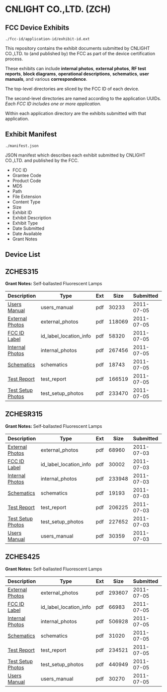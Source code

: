# CNLIGHT CO.,LTD. (ZCH)
## FCC Device Exhibits

```
./fcc-id/application-id/exhibit-id.ext
```

This repository contains the exhibit documents submitted by CNLIGHT CO.,LTD. to (and published by) the FCC as part of the device certification process.

These exhibits can include **internal photos**, **external photos**, **RF test reports**, **block diagrams**, **operational descriptions**, **schematics**, **user manuals**, and various **correspondence**.

The top-level directories are sliced by the FCC ID of each device.

The second-level directories are named according to the application UUIDs. *Each FCC ID includes one or more application.*

Within each application directory are the exhibits submitted with that application. 

## Exhibit Manifest

```
./manifest.json
```

JSON manifest which describes each exhibit submitted by CNLIGHT CO.,LTD. and published by the FCC.

- FCC ID
- Grantee Code
- Product Code
- MD5
- Path
- File Extension
- Content Type
- Size
- Exhibit ID
- Exhibit Description
- Exhibit Type
- Date Submitted
- Date Available
- Grant Notes

## Device List
## ZCHES315
**Grant Notes:** Self-ballasted Fluorescent Lamps

| Description | Type | Ext | Size | Submitted | Available |
| ----------- | ---- | --- | ---- | --------- | --------- |
| [Users Manual](ZCHES315/233da968439e9657a287e3053f68ea32/1495417.pdf) | users_manual | pdf | 30233 | 2011-07-05 | 2011-07-05 |
| [External Photos](ZCHES315/233da968439e9657a287e3053f68ea32/1495411.pdf) | external_photos | pdf | 118069 | 2011-07-05 | 2011-07-05 |
| [FCC ID Label](ZCHES315/233da968439e9657a287e3053f68ea32/1495412.pdf) | id_label_location_info | pdf | 58320 | 2011-07-05 | 2011-07-05 |
| [Internal Photos](ZCHES315/233da968439e9657a287e3053f68ea32/1495413.pdf) | internal_photos | pdf | 267456 | 2011-07-05 | 2011-07-05 |
| [Schematics](ZCHES315/233da968439e9657a287e3053f68ea32/1495414.pdf) | schematics | pdf | 18743 | 2011-07-05 | 2011-07-05 |
| [Test Report](ZCHES315/233da968439e9657a287e3053f68ea32/1495415.pdf) | test_report | pdf | 166519 | 2011-07-05 | 2011-07-05 |
| [Test Setup Photos](ZCHES315/233da968439e9657a287e3053f68ea32/1495416.pdf) | test_setup_photos | pdf | 233470 | 2011-07-05 | 2011-07-05 |
## ZCHESR315
**Grant Notes:** Self-ballasted Fluorescent Lamps

| Description | Type | Ext | Size | Submitted | Available |
| ----------- | ---- | --- | ---- | --------- | --------- |
| [External Photos](ZCHESR315/522bac3d1b3ef3c6624623c4a166e377/1494133.pdf) | external_photos | pdf | 68960 | 2011-07-03 | 2011-07-03 |
| [FCC ID Label](ZCHESR315/522bac3d1b3ef3c6624623c4a166e377/1494134.pdf) | id_label_location_info | pdf | 30002 | 2011-07-03 | 2011-07-03 |
| [Internal Photos](ZCHESR315/522bac3d1b3ef3c6624623c4a166e377/1494135.pdf) | internal_photos | pdf | 233948 | 2011-07-03 | 2011-07-03 |
| [Schematics](ZCHESR315/522bac3d1b3ef3c6624623c4a166e377/1494136.pdf) | schematics | pdf | 19193 | 2011-07-03 | 2011-07-03 |
| [Test Report](ZCHESR315/522bac3d1b3ef3c6624623c4a166e377/1494137.pdf) | test_report | pdf | 206225 | 2011-07-03 | 2011-07-03 |
| [Test Setup Photos](ZCHESR315/522bac3d1b3ef3c6624623c4a166e377/1494138.pdf) | test_setup_photos | pdf | 227652 | 2011-07-03 | 2011-07-03 |
| [Users Manual](ZCHESR315/522bac3d1b3ef3c6624623c4a166e377/1494139.pdf) | users_manual | pdf | 30359 | 2011-07-03 | 2011-07-03 |
## ZCHES425
**Grant Notes:** Self-ballasted Fluorescent Lamps

| Description | Type | Ext | Size | Submitted | Available |
| ----------- | ---- | --- | ---- | --------- | --------- |
| [External Photos](ZCHES425/67ade97a95aab918ed0c45a97d1eba35/1495418.pdf) | external_photos | pdf | 293607 | 2011-07-05 | 2011-07-05 |
| [FCC ID Label](ZCHES425/67ade97a95aab918ed0c45a97d1eba35/1495419.pdf) | id_label_location_info | pdf | 66983 | 2011-07-05 | 2011-07-05 |
| [Internal Photos](ZCHES425/67ade97a95aab918ed0c45a97d1eba35/1495420.pdf) | internal_photos | pdf | 506928 | 2011-07-05 | 2011-07-05 |
| [Schematics](ZCHES425/67ade97a95aab918ed0c45a97d1eba35/1495421.pdf) | schematics | pdf | 31020 | 2011-07-05 | 2011-07-05 |
| [Test Report](ZCHES425/67ade97a95aab918ed0c45a97d1eba35/1495422.pdf) | test_report | pdf | 234521 | 2011-07-05 | 2011-07-05 |
| [Test Setup Photos](ZCHES425/67ade97a95aab918ed0c45a97d1eba35/1495423.pdf) | test_setup_photos | pdf | 440949 | 2011-07-05 | 2011-07-05 |
| [Users Manual](ZCHES425/67ade97a95aab918ed0c45a97d1eba35/1495424.pdf) | users_manual | pdf | 30270 | 2011-07-05 | 2011-07-05 |
